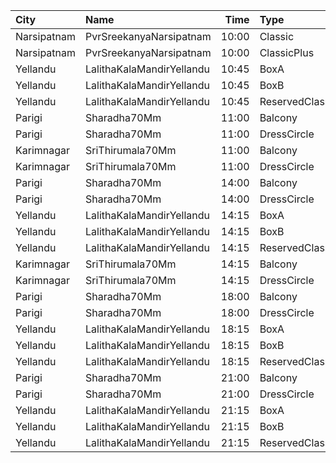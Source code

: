 | City        | Name                      |  Time | Type          | Price | Capacity | Booked |
| :---------- | :------------------------ | ----: | :------------ | ----: | -------: | -----: |
| Narsipatnam | PvrSreekanyaNarsipatnam   | 10:00 | Classic       |   60₹ |       20 |      0 |
| Narsipatnam | PvrSreekanyaNarsipatnam   | 10:00 | ClassicPlus   |  150₹ |      128 |      0 |
| Yellandu    | LalithaKalaMandirYellandu | 10:45 | BoxA          |  110₹ |       56 |     36 |
| Yellandu    | LalithaKalaMandirYellandu | 10:45 | BoxB          |  110₹ |       17 |     17 |
| Yellandu    | LalithaKalaMandirYellandu | 10:45 | ReservedClass |  100₹ |      324 |    281 |
| Parigi      | Sharadha70Mm              | 11:00 | Balcony       |   80₹ |      480 |    430 |
| Parigi      | Sharadha70Mm              | 11:00 | DressCircle   |   40₹ |      320 |    320 |
| Karimnagar  | SriThirumala70Mm          | 11:00 | Balcony       |  110₹ |      464 |    220 |
| Karimnagar  | SriThirumala70Mm          | 11:00 | DressCircle   |   80₹ |      120 |     66 |
| Parigi      | Sharadha70Mm              | 14:00 | Balcony       |   80₹ |      480 |    430 |
| Parigi      | Sharadha70Mm              | 14:00 | DressCircle   |   40₹ |      320 |    320 |
| Yellandu    | LalithaKalaMandirYellandu | 14:15 | BoxA          |  110₹ |       56 |     36 |
| Yellandu    | LalithaKalaMandirYellandu | 14:15 | BoxB          |  110₹ |       17 |     17 |
| Yellandu    | LalithaKalaMandirYellandu | 14:15 | ReservedClass |  100₹ |      324 |    281 |
| Karimnagar  | SriThirumala70Mm          | 14:15 | Balcony       |  110₹ |      464 |    220 |
| Karimnagar  | SriThirumala70Mm          | 14:15 | DressCircle   |   80₹ |      120 |     66 |
| Parigi      | Sharadha70Mm              | 18:00 | Balcony       |   80₹ |      480 |    430 |
| Parigi      | Sharadha70Mm              | 18:00 | DressCircle   |   40₹ |      320 |    320 |
| Yellandu    | LalithaKalaMandirYellandu | 18:15 | BoxA          |  110₹ |       56 |     36 |
| Yellandu    | LalithaKalaMandirYellandu | 18:15 | BoxB          |  110₹ |       17 |     17 |
| Yellandu    | LalithaKalaMandirYellandu | 18:15 | ReservedClass |  100₹ |      324 |    281 |
| Parigi      | Sharadha70Mm              | 21:00 | Balcony       |   80₹ |      480 |    430 |
| Parigi      | Sharadha70Mm              | 21:00 | DressCircle   |   40₹ |      320 |    320 |
| Yellandu    | LalithaKalaMandirYellandu | 21:15 | BoxA          |  110₹ |       56 |     36 |
| Yellandu    | LalithaKalaMandirYellandu | 21:15 | BoxB          |  110₹ |       17 |     17 |
| Yellandu    | LalithaKalaMandirYellandu | 21:15 | ReservedClass |  100₹ |      324 |    281 |